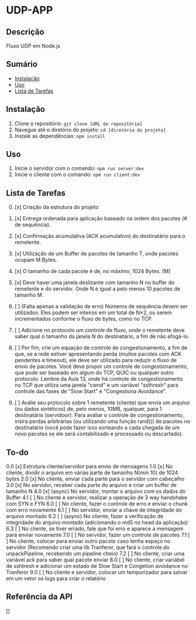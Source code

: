 # UDP-APP

## Descrição

Fluxo UDP em Node.js

## Sumário

- [Instalação](#instalação)
- [Uso](#uso)
- [Lista de Tarefas](#lista-de-tarefas)

## Instalação

1. Clone o repositório: `git clone [URL do repositório]`
2. Navegue até o diretório do projeto: `cd [diretório do projeto]`
3. Instale as dependências: `npm install`

## Uso

1. Inicie o servidor com o comando: `npm run server:dev`
2. Inicie o cliente com o comando: `npm run client:dev`

## Lista de Tarefas

0. [x] Criação da estrutura do projeto
1. [x] Entrega ordenada para aplicação baseado na ordem dos pacotes (# de sequência).
2. [x] Confirmação acumulativa (ACK acumulativo) do destinatário para o remetente.
3. [x] Utilização de um Buffer de pacotes de tamanho T, onde pacotes ocupam M Bytes.
4. [x] O tamanho de cada pacote é de, no máximo, 1024 Bytes. (M)
5. [x] Deve haver uma janela deslizante com tamanho N no buffer do remetente e do servidor. Onde N é igual a pelo menos 10 pacotes de tamanho M.
6. [ ] (Falta apenas a validação de erro) Números de sequência devem ser utilizados. Eles podem ser inteiros em um total de N\*2, ou serem incrementados conforme o fluxo de bytes, como no TCP.
7. [ ] Adicione no protocolo um controle de fluxo, onde o remetente deve saber qual o tamanho da janela N do destinatário, a fim de não afogá-lo.

8. [ ] Por fim, crie um equação de controle de congestionamento, a fim de que, se a rede estiver apresentando perda (muitos pacotes com ACK pendentes e timeout), ele deve ser utilizado para reduzir o fluxo de envio de pacotes. Você deve propor um controle de congestionamento, que pode ser baseado em algum do TCP, QUIC ou qualquer outro protocolo. Lembre da Aula 13, onde há controle de congestionamento no TCP que utiliza uma janela "cwnd" e um variável "ssthresh" para controle das fases de "Slow Start" e "Congestiona Avoidance".

9. [ ] Avalie seu protocolo sobre 1 remetente (cliente) que envia um arquivo (ou dados sintéticos) de, pelo menos, 10MB, qualquer, para 1 destinatário (servidoor). Para avaliar o controle de congestionamento, insira perdas arbitrárias (ou utilizando uma função rand()) de pacotes no destinatário (você pode fazer isso sorteando a cada chegada de um novo pacotes se ele será contabilizado e processado ou descartado).

## To-do

0.0 [x] Estrutura cliente/servidor para envio de mensagens
1.0 [x] No cliente, dividir o arquivo em várias parte de tamanho N(min 10) de 1024 bytes
2.0 [x] No cliente, enviar cada parte para o servidor com cabeçalho
3.0 [x] No servidor, receber cada parte do arquivo e criar um buffer de tamanho N
4.0 [x] (async) No servidor, montar o arquivo com os dados do Buffer
4.1 [ ] No cliente e servidor, realizar a operação de 3 way handshake com SYN e FYN
6.0 [ ] No cliente, fazer o controle de erro e enviar o chunk com erro novamente
6.1 [ ] No servidor, enviar a chave de integridade do arquivo montado
6.2 [ ] (async) No cliente, fazer a verificação de integridade do arquivo montado (adicionando o md5 no head da aplicação)
6.3 [ ] No cliente, se tiver errado, fale que foi erro e aparece a mensagem para enviar novamente
7.0 [ ] No servidor, fazer um controle de pacotes
7.1 [ ] No cliente, colocar para enviar outro pacote caso tenha espaço no servidor (Recomendo criar uma lib Tranferor, que fará o controle do unpackPipeline, recebendo um pipeline cheio)
7.2 [ ] No cliente, criar uma variável ack para saber qual pacote enviar
8.0 [ ] No cliente, criar variábel de sshtresh e adicionar um estado de Slow Start e Congetion avoidance no Tranferor
9.0 [ ] No cliente e servidor, colocar um temporizador para salvar em um vetor os logs para criar o relatório

## Referência da API

[]
